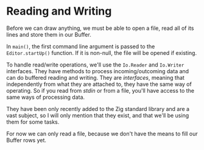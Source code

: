 # Reading and Writing

Before we can draw anything, we must be able to open a file, read all of its
lines and store them in our Buffer.

In `main()`, the first command line argument is passed to the
`Editor.startUp()` function. If it is non-null, the file will be opened if
existing.

To handle read/write operations, we'll use the `Io.Reader` and `Io.Writer`
interfaces. They have methods to process incoming/outcoming data and can do
buffered reading and writing. They are _interfaces_, meaning that independently
from what they are attached to, they have the same way of operating. So if you
read from _stdin_ or from a file, you'll have access to the same ways of
processing data.

They have been only recently added to the Zig standard library and are a vast
subject, so I will only mention that they exist, and that we'll be using them
for some tasks.

For now we can only read a file, because we don't have the means to fill our
Buffer rows yet.
